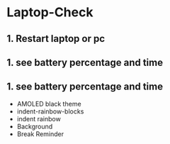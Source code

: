# Laptop-Check

## 1. Restart laptop or pc
## 1. see battery percentage and time
## 1. see battery percentage and time
- AMOLED black theme
- indent-rainbow-blocks
- indent rainbow
- Background
- Break Reminder
